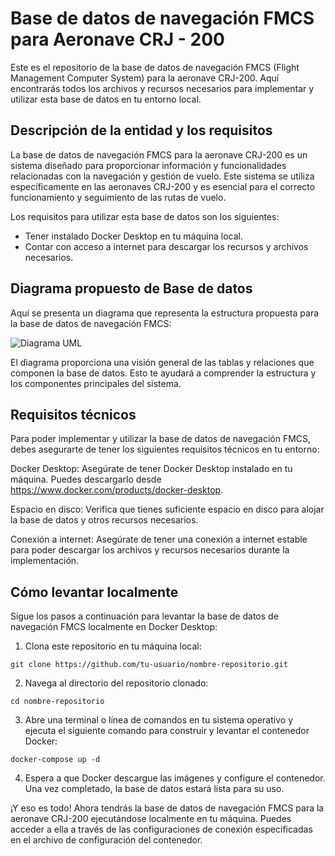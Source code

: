 # Base de datos de navegación FMCS para Aeronave CRJ - 200

Este es el repositorio de la base de datos de navegación FMCS (Flight Management Computer System) para la aeronave CRJ-200. Aquí encontrarás todos los archivos y recursos necesarios para implementar y utilizar esta base de datos en tu entorno local.

## Descripción de la entidad y los requisitos

La base de datos de navegación FMCS para la aeronave CRJ-200 es un sistema diseñado para proporcionar información y funcionalidades relacionadas con la navegación y gestión de vuelo. Este sistema se utiliza específicamente en las aeronaves CRJ-200 y es esencial para el correcto funcionamiento y seguimiento de las rutas de vuelo.

Los requisitos para utilizar esta base de datos son los siguientes:

- Tener instalado Docker Desktop en tu máquina local.
- Contar con acceso a internet para descargar los recursos y archivos necesarios.

## Diagrama propuesto de Base de datos

Aquí se presenta un diagrama que representa la estructura propuesta para la base de datos de navegación FMCS:

![Diagrama UML](https://github.com/NatiBilbao/BaseDeDatosNavegacionFMCSAeronaveCRJ200-BDDA/blob/master/UML%20-%20Base%20de%20datos%20de%20navegaci%C3%B3n%20FMCS%20%20para%20aeronave%20CJR-200.png)

El diagrama proporciona una visión general de las tablas y relaciones que componen la base de datos. Esto te ayudará a comprender la estructura y los componentes principales del sistema.

## Requisitos técnicos

Para poder implementar y utilizar la base de datos de navegación FMCS, debes asegurarte de tener los siguientes requisitos técnicos en tu entorno:

Docker Desktop: Asegúrate de tener Docker Desktop instalado en tu máquina. Puedes descargarlo desde https://www.docker.com/products/docker-desktop.

Espacio en disco: Verifica que tienes suficiente espacio en disco para alojar la base de datos y otros recursos necesarios.

Conexión a internet: Asegúrate de tener una conexión a internet estable para poder descargar los archivos y recursos necesarios durante la implementación.

## Cómo levantar localmente

Sigue los pasos a continuación para levantar la base de datos de navegación FMCS localmente en Docker Desktop:

   1. Clona este repositorio en tu máquina local:
    
    git clone https://github.com/tu-usuario/nombre-repositorio.git

   2. Navega al directorio del repositorio clonado:
    
    cd nombre-repositorio

   3. Abre una terminal o línea de comandos en tu sistema operativo y ejecuta el siguiente comando para construir y levantar el contenedor Docker:
    
    docker-compose up -d

   4. Espera a que Docker descargue las imágenes y configure el contenedor. Una vez completado, la base de datos estará lista para su uso.

¡Y eso es todo! Ahora tendrás la base de datos de navegación FMCS para la aeronave CRJ-200 ejecutándose localmente en tu máquina. Puedes acceder a ella a través de las configuraciones de conexión especificadas en el archivo de configuración del contenedor.
